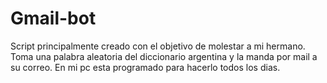 # Gmail-bot

Script principalmente creado con el objetivo de molestar a mi hermano. Toma una palabra aleatoria del diccionario argentina y la manda por mail a su correo. En mi pc esta programado para
hacerlo todos los dias.

